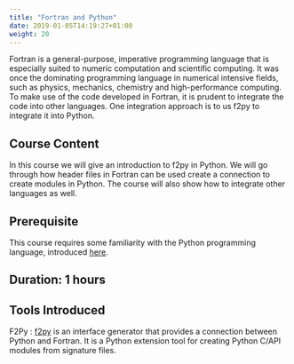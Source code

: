 ```yaml
---
title: "Fortran and Python"
date: 2019-01-05T14:19:27+01:00
weight: 20
---
```


Fortran is a general-purpose, imperative programming language that is
especially suited to numeric computation and scientific computing. It
was once the dominating programming language in numerical intensive
fields, such as physics, mechanics, chemistry and high-performance
computing. To make use of the code developed in Fortran, it is prudent
to integrate the code into other languages. One integration approach
is to us f2py to integrate it into Python.

## Course Content

In this course we will give an introduction to f2py in Python. We will
go through how header files in Fortran can be used create a connection
to create modules in Python. The course will also show how to
integrate other languages as well.

## Prerequisite

This course requires some familiarity with the Python programming
language, introduced [here](/training/python/introduction/).

## Duration: 1 hours

## Tools Introduced

F2Py
: [f2py](http://www.f2py.com/) is an interface generator that provides
  a connection between Python and Fortran. It is a Python extension
  tool for creating Python C/API modules from signature files.
